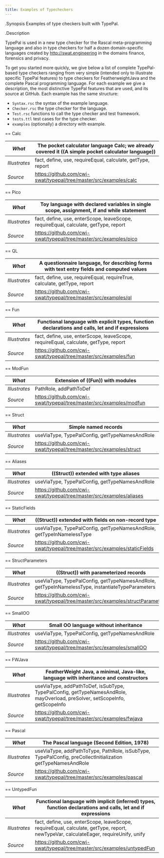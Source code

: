 ```yaml
---
title: Examples of Typecheckers
---
```

  
.Synopsis
Examples of type checkers built with TypePal.


.Description

TypePal is used in a new type checker for the Rascal meta-programming language and also in type checkers for half a dozen
domain-specific languages created by http://swat.engineering in the domains finance, forensics and privacy.

To get you started more quickly, we give below a list of complete TypePal-based type checkers ranging from very simple (intended only to illustrate specific TypePal features) to type checkers for FeatherweightJava and the complete Pascal programming language.
For each example we give a description, the most distinctive TypePal features that are used, and its source at GitHub.
Each example has the same structure:

* `Syntax.rsc` the syntax of the example language.
* `Checker.rsc` the type checker for the language.
* `Test.rsc` functions to call the type checker and test framework.
* `tests.ttl` test cases for the type checker.
* `examples` (optionally) a directory with example.

== Calc


| *What*        | The pocket calculator language Calc; we already covered it ((A simple pocket calculator language)) |
| --- | --- |
| *Illustrates* | fact, define, use, requireEqual, calculate, getType, report |
| *Source*      | https://github.com/cwi-swat/typepal/tree/master/src/examples/calc |


== Pico

| *What*        | Toy language with declared variables in single scope, assignment, if and while statement |
| --- | --- |
| *Illustrates* | fact, define, use, enterScope, leaveScope, requireEqual, calculate, getType, report |
| *Source*      | https://github.com/cwi-swat/typepal/tree/master/src/examples/pico |


== QL

| *What*        | A questionnaire language, for describing forms with text entry fields and computed values |
| --- | --- |
| *Illustrates* | fact, define, use, requireEqual, requireTrue, calculate, getType, report |
| *Source*      | https://github.com/cwi-swat/typepal/tree/master/src/examples/ql |


== Fun

| *What*        | Functional language with explicit types, function declarations and calls, let and if expressions |
| --- | --- |
| *Illustrates* | fact, define, use, enterScope, leaveScope, requireEqual, calculate, getType, report |
| *Source*      | https://github.com/cwi-swat/typepal/tree/master/src/examples/fun |


== ModFun


| *What*        | Extension of ((Fun)) with modules |
| --- | --- |
| *Illustrates* | PathRole, addPathToDef |
| *Source*      | https://github.com/cwi-swat/typepal/tree/master/src/examples/modfun |


== Struct


| *What*        | Simple named records |
| --- | --- |
| *Illustrates* | useViaType, TypePalConfig, getTypeNamesAndRole |
| *Source*      | https://github.com/cwi-swat/typepal/tree/master/src/examples/struct |


== Aliases

| *What*        |  ((Struct)) extended with type aliases |
| --- | --- |
| *Illustrates* | useViaType, TypePalConfig, getTypeNamesAndRole |
| *Source*      | https://github.com/cwi-swat/typepal/tree/master/src/examples/aliases |



== StaticFields


| *What*        | ((Struct)) extended with fields on non-record type |
| --- | --- |
| *Illustrates* | useViaType, TypePalConfig, getTypeNamesAndRole, getTypeInNamelessType  |
| *Source*      | https://github.com/cwi-swat/typepal/tree/master/src/examples/staticFields |


== StructParameters

| *What*        | ((Struct)) with parameterized records |
| --- | --- |
| *Illustrates* | useViaType, TypePalConfig, getTypeNamesAndRole, getTypeInNamelessType, instantiateTypeParameters |
| *Source*      | https://github.com/cwi-swat/typepal/tree/master/src/examples/structParameters |


== SmallOO

| *What*        | Small OO language without inheritance |
| --- | --- |
| *Illustrates* | useViaType, TypePalConfig, getTypeNamesAndRole |
| *Source*      | https://github.com/cwi-swat/typepal/tree/master/src/examples/smallOO |


== FWJava

| *What*        | FeatherWeight Java, a minimal, Java-like, language with inheritance and constructors |
| --- | --- |
| *Illustrates* | useViaType, addPathToDef, isSubType, TypePalConfig, getTypeNamesAndRole, mayOverload, preSolver, setScopeInfo, getScopeInfo |
| *Source*      | https://github.com/cwi-swat/typepal/tree/master/src/examples/fwjava |


== Pascal

| *What*        | The Pascal language (Second Edition, 1978) |
| --- | --- |
| *Illustrates* |  useViaType, addPathToType, PathRole, isSubType, TypePalConfig, preCollectInitialization getTypeNamesAndRole  |
| *Source*      | https://github.com/cwi-swat/typepal/tree/master/src/examples/pascal |


== UntypedFun

| *What*        | Functional language with implicit (inferred) types, function declarations and calls, let and if expressions |
| --- | --- |
| *Illustrates* | fact, define, use, enterScope, leaveScope, requireEqual, calculate, getType, report, newTypeVar, calculateEager, requireUnify, unify |
| *Source*      | https://github.com/cwi-swat/typepal/tree/master/src/examples/untypedFun |

